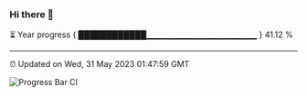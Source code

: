### Hi there 👋

⏳ Year progress { ████████████▁▁▁▁▁▁▁▁▁▁▁▁▁▁▁▁▁▁ } 41.12 %

---

⏰ Updated on Wed, 31 May 2023 01:47:59 GMT

![Progress Bar CI](https://github.com/ZhaoGui/ZhaoGui/workflows/Progress%20Bar%20CI/badge.svg)
